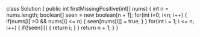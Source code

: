 class Solution {
public int firstMissingPositive(int[] nums) {
int n = nums.length;
boolean[] seen = new boolean[n + 1];
for(int i=0; i<n; i++) {
if(nums[i] >0 && nums[i] <= n) {
seen[nums[i]] = true;
}
}
for(int i = 1; i <= n; i++) {
if(!seen[i]) {
return i;
}
}
return n + 1;
}
}